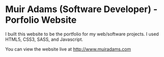 # Muir Adams (Software Developer) - Porfolio Website
I built this website to be the portfolio for my web/software projects. I used HTML5,
CSS3, SASS, and Javascript. 

You can view the website live at http://www.muiradams.com